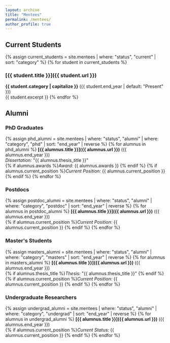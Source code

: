 ```yaml
---
layout: archive
title: "Mentees"
permalink: /mentees/
author_profile: true
---
```


## Current Students

{% assign current_students = site.mentees | where: "status", "current" | sort: "category" %}
{% for student in current_students %}
### [{{ student.title }}]({{ student.url }})
**{{ student.category | capitalize }}** ({{ student.end_year | default: "Present" }})  
{{ student.excerpt }}
{% endfor %}

## Alumni

### PhD Graduates
{% assign phd_alumni = site.mentees | where: "status", "alumni" | where: "category", "phd" | sort: "end_year" | reverse %}
{% for alumnus in phd_alumni %}
**[{{ alumnus.title }}]({{ alumnus.url }})** ({{ alumnus.end_year }})  
*Dissertation:* "{{ alumnus.thesis_title }}"  
{% if alumnus.awards %}*Award:* {{ alumnus.awards }}  {% endif %}
{% if alumnus.current_position %}*Current Position:* {{ alumnus.current_position }}  {% endif %}
{% endfor %}

### Postdocs
{% assign postdoc_alumni = site.mentees | where: "status", "alumni" | where: "category", "postdoc" | sort: "end_year" | reverse %}
{% for alumnus in postdoc_alumni %}
**[{{ alumnus.title }}]({{ alumnus.url }})** ({{ alumnus.end_year }})  
{% if alumnus.current_position %}*Current Position:* {{ alumnus.current_position }}  {% endif %}
{% endfor %}

### Master's Students
{% assign masters_alumni = site.mentees | where: "status", "alumni" | where: "category", "masters" | sort: "end_year" | reverse %}
{% for alumnus in masters_alumni %}
**[{{ alumnus.title }}]({{ alumnus.url }})** ({{ alumnus.end_year }})  
{% if alumnus.thesis_title %}*Thesis:* "{{ alumnus.thesis_title }}"  {% endif %}
{% if alumnus.current_position %}*Current Position:* {{ alumnus.current_position }}  {% endif %}
{% endfor %}

### Undergraduate Researchers
{% assign undergrad_alumni = site.mentees | where: "status", "alumni" | where: "category", "undergrad" | sort: "end_year" | reverse %}
{% for alumnus in undergrad_alumni %}
**[{{ alumnus.title }}]({{ alumnus.url }})** ({{ alumnus.end_year }})  
{% if alumnus.current_position %}*Current Status:* {{ alumnus.current_position }}  {% endif %}
{% endfor %}

